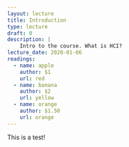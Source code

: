 ```yaml
---
layout: lecture
title: Introduction
type: lecture
draft: 0
description: |
    Intro to the course. What is HCI?
lecture_date: 2020-01-06
readings:
  - name: apple
    author: $1
    url: red
  - name: banana
    author: $2
    url: yellow
  - name: orange
    author: $1.50
    url: orange
---
```


This is a test!
